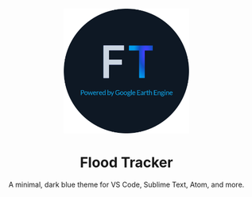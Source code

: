 <p align="center">
  <img alt="Flood Tracker" src="./assets/circular_banner_cropped.png" width="50%" />
</p>
<h1 align="center">
  Flood Tracker
</h1>
<p align="center">
  A minimal, dark blue theme for VS Code, Sublime Text, Atom, and more.
</p>
